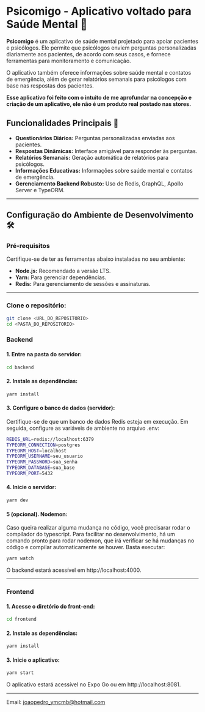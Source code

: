 # Psicomigo - Aplicativo voltado para Saúde Mental 🧠

**Psicomigo** é um aplicativo de saúde mental projetado para apoiar pacientes e psicólogos. Ele permite que psicólogos enviem perguntas personalizadas diariamente aos pacientes, de acordo com seus casos, e fornece ferramentas para monitoramento e comunicação.

O aplicativo também oferece informações sobre saúde mental e contatos de emergência, além de gerar relatórios semanais para psicólogos com base nas respostas dos pacientes.

**Esse aplicativo foi feito com o intuito de me aprofundar na concepção e criação de um aplicativo, ele não é um produto real postado nas stores.**

## Funcionalidades Principais 🌟

- **Questionários Diários:** Perguntas personalizadas enviadas aos pacientes.
- **Respostas Dinâmicas:** Interface amigável para responder às perguntas.
- **Relatórios Semanais:** Geração automática de relatórios para psicólogos.
- **Informações Educativas:** Informações sobre saúde mental e contatos de emergência.
- **Gerenciamento Backend Robusto:** Uso de Redis, GraphQL, Apollo Server e TypeORM.

---

## Configuração do Ambiente de Desenvolvimento 🛠️

### Pré-requisitos

Certifique-se de ter as ferramentas abaixo instaladas no seu ambiente:

- **Node.js:** Recomendado a versão LTS.
- **Yarn:** Para gerenciar dependências.
- **Redis:** Para gerenciamento de sessões e assinaturas.

---

### Clone o repositório:

```bash
git clone <URL_DO_REPOSITORIO>
cd <PASTA_DO_REPOSITORIO>
```

### Backend

#### 1. Entre na pasta do servidor:

```bash
cd backend
```

#### 2. Instale as dependências:

```bash
yarn install
```

#### 3. Configure o banco de dados (servidor):

Certifique-se de que um banco de dados Redis esteja em execução. Em seguida, configure as variáveis de ambiente no arquivo .env:

```bash
REDIS_URL=redis://localhost:6379
TYPEORM_CONNECTION=postgres
TYPEORM_HOST=localhost
TYPEORM_USERNAME=seu_usuario
TYPEORM_PASSWORD=sua_senha
TYPEORM_DATABASE=sua_base
TYPEORM_PORT=5432
```

#### 4. Inicie o servidor:

```bash
yarn dev
```

#### 5 (opcional). Nodemon:

Caso queira realizar alguma mudança no código, você precisarar rodar o compilador do typescript.
Para facilitar no desenvolvimento, há um comando pronto para rodar nodemon, que irá verificar se há mudanças no código e compilar automaticamente se houver.
Basta executar:

```bash
yarn watch
```

O backend estará acessível em http://localhost:4000.

---

### Frontend

#### 1. Acesse o diretório do front-end:

```bash
cd frontend
```

#### 2. Instale as dependências:

```bash
yarn install
```

#### 3. Inicie o aplicativo:

```bash
yarn start
```

O aplicativo estará acessível no Expo Go ou em http://localhost:8081.

---

Email: joaopedro_ymcmb@hotmail.com

